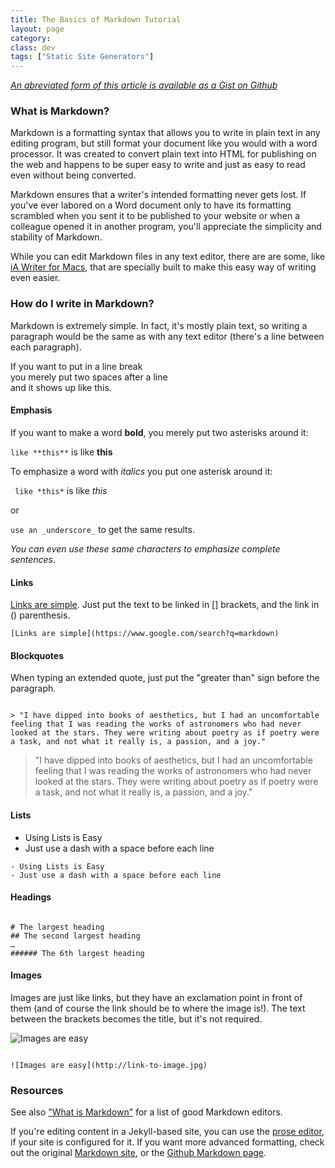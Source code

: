 ```yaml
---
title: The Basics of Markdown Tutorial
layout: page
category:
class: dev
tags: ["Static Site Generators"]
---
```


[_An abreviated form of this article is available as a Gist on Github_](https://gist.github.com/budparr/9257428)

### What is Markdown?

Markdown is a formatting syntax that allows you to write in plain text in any editing program, but still format your document like you would with a word processor. It was created to convert plain text into HTML for publishing on the web and happens to be super easy to write and just as easy to read even without being converted.

Markdown ensures that a writer's intended formatting never gets lost. If you've ever labored on a Word document only to have its formatting scrambled when you sent it to be published to your website or when a colleague opened it in another program, you'll appreciate the simplicity and stability of Markdown.

While you can edit Markdown files in any text editor, there are are some, like [iA Writer for Macs](http://www.iawriter.com/mac/), that are specially built to make this easy way of writing even easier.

### How do I write in Markdown?

Markdown is extremely simple. In fact, it's mostly plain text, so writing a paragraph would be the same as with any text editor (there's a line between each paragraph).

If you want to put in a line break  
you merely put two spaces after a line  
and it shows up like this.

#### Emphasis

If you want to make a word **bold**, you merely put two asterisks around it:  

``` like **this** ``` is  like **this**

To emphasize a word with *italics* you put one asterisk around it:  

``` like *this*``` is  like *this*

or

``` use an _underscore_ ``` to get the same results.

_You can even use these same characters to emphasize complete sentences_.



#### Links

[Links are simple](https://www.google.com/search?q=markdown). Just put the text to be linked in [] brackets, and the link in () parenthesis.

``` [Links are simple](https://www.google.com/search?q=markdown) ```



#### Blockquotes

When typing an extended quote, just put the "greater than" sign before the paragraph.

~~~

> "I have dipped into books of aesthetics, but I had an uncomfortable feeling that I was reading the works of astronomers who had never looked at the stars. They were writing about poetry as if poetry were a task, and not what it really is, a passion, and a joy."

~~~

> "I have dipped into books of aesthetics, but I had an uncomfortable feeling that I was reading the works of astronomers who had never looked at the stars. They were writing about poetry as if poetry were a task, and not what it really is, a passion, and a joy."

#### Lists

- Using Lists is Easy
- Just use a dash with a space before each line

~~~
- Using Lists is Easy
- Just use a dash with a space before each line
~~~


#### Headings

~~~

# The largest heading  
## The second largest heading  
…
###### The 6th largest heading

~~~

#### Images

Images are just like links, but they have an exclamation point in front of them (and of course the link should be to where the image is!). The text between the brackets becomes the title, but it's not required.

![Images are easy](https://c1.staticflickr.com/3/2835/12680465824_c959772b64_t.jpg)

~~~

![Images are easy](http://link-to-image.jpg)

~~~



### Resources

See also ["What is Markdown"](http://whatismarkdown.com/) for a list of good Markdown editors.

If you're editing content in a Jekyll-based site, you can use the [prose editor](http://prose.io/), if your site is configured for it. If you want more advanced formatting, check out the original [Markdown site](http://daringfireball.net/projects/markdown/), or the [Github Markdown page](http://guides.github.com/overviews/mastering-markdown/).
